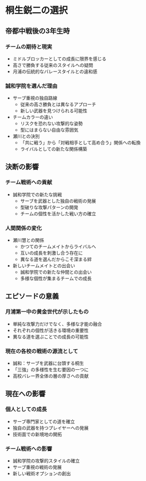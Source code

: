 # 桐生鋭二の選択

## 帝都中戦後の3年生時

### チームの期待と現実
- ミドルブロッカーとしての成長に限界を感じる
- 高さで勝負する従来のスタイルへの疑問
- 月浦の伝統的なバレースタイルとの違和感

### 誠和学院を選んだ理由
- サーブ重視の独自路線
  - 従来の高さ勝負とは異なるアプローチ
  - 新しい武器を見つけられる可能性
- チームカラーの違い
  - リスクを恐れない攻撃的な姿勢
  - 型にはまらない自由な雰囲気
- 瀬川との決別
  - 「共に戦う」から「対戦相手として高め合う」関係への転換
  - ライバルとしての新たな関係構築

## 決断の影響

### チーム戦術への貢献
- 誠和学院での新たな挑戦
  - サーブを武器とした独自の戦術の発展
  - 型破りな攻撃パターンの開発
  - チームの個性を活かした戦い方の確立

### 人間関係の変化
- 瀬川慧との関係
  - かつてのチームメイトからライバルへ
  - 互いの成長を刺激し合う存在に
  - 異なる道を選んだからこそ深まる絆
- 新しいチームメイトとの出会い
  - 誠和学院での新たな仲間との出会い
  - 多様な個性が集まるチームでの成長

## エピソードの意義

### 月浦第一中の黄金世代が示したもの
- 単純な攻撃力だけでなく、多様な才能の融合
- それぞれの個性が活きる環境の重要性
- 異なる道を選ぶことでの成長の可能性

### 現在の各校の戦術の源流として
- 誠和：サーブを武器に台頭する桐生
- 「三強」の多様性を生む要因の一つに
- 高校バレー界全体の層の厚さへの貢献

## 現在への影響

### 個人としての成長
- サーブ専門家としての道を確立
- 独自の武器を持つプレイヤーへの発展
- 技術面での新境地の開拓

### チーム戦術への影響
- 誠和学院の攻撃的スタイルの確立
- サーブ重視の戦術の発展
- 新しい戦術オプションの創出